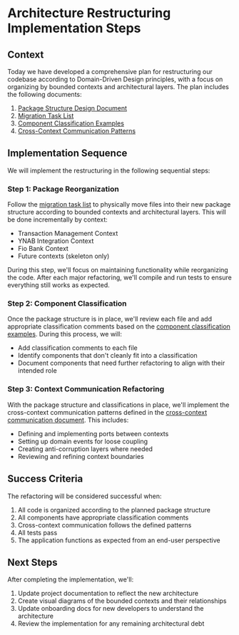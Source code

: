 # Architecture Restructuring Implementation Steps

## Context

Today we have developed a comprehensive plan for restructuring our codebase according to Domain-Driven Design principles, with a focus on organizing by bounded contexts and architectural layers. The plan includes the following documents:

1. [Package Structure Design Document](202520250405-package-structure-design.md)
2. [Migration Task List](202520250405-migration-task-list.md)
3. [Component Classification Examples](202520250405-component-classification-examples.md)
4. [Cross-Context Communication Patterns](202520250405-cross-context-communication.md)

## Implementation Sequence

We will implement the restructuring in the following sequential steps:

### Step 1: Package Reorganization
Follow the [migration task list](202520250405-migration-task-list.md) to physically move files into their new package structure according to bounded contexts and architectural layers. This will be done incrementally by context:
- Transaction Management Context
- YNAB Integration Context
- Fio Bank Context
- Future contexts (skeleton only)

During this step, we'll focus on maintaining functionality while reorganizing the code. After each major refactoring, we'll compile and run tests to ensure everything still works as expected.

### Step 2: Component Classification
Once the package structure is in place, we'll review each file and add appropriate classification comments based on the [component classification examples](202520250405-component-classification-examples.md). During this process, we will:
- Add classification comments to each file
- Identify components that don't cleanly fit into a classification
- Document components that need further refactoring to align with their intended role

### Step 3: Context Communication Refactoring
With the package structure and classifications in place, we'll implement the cross-context communication patterns defined in the [cross-context communication document](202520250405-cross-context-communication.md). This includes:
- Defining and implementing ports between contexts
- Setting up domain events for loose coupling
- Creating anti-corruption layers where needed
- Reviewing and refining context boundaries

## Success Criteria

The refactoring will be considered successful when:
1. All code is organized according to the planned package structure
2. All components have appropriate classification comments
3. Cross-context communication follows the defined patterns
4. All tests pass
5. The application functions as expected from an end-user perspective

## Next Steps

After completing the implementation, we'll:
1. Update project documentation to reflect the new architecture
2. Create visual diagrams of the bounded contexts and their relationships
3. Update onboarding docs for new developers to understand the architecture
4. Review the implementation for any remaining architectural debt